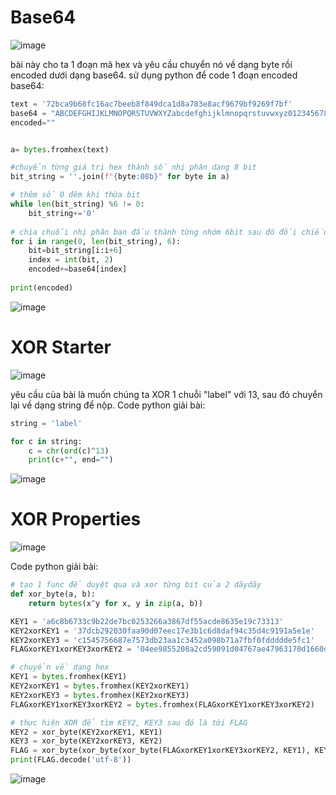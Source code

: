 # Base64

![image](https://github.com/user-attachments/assets/942ec7d9-ddf7-47c2-a74e-7005bc43a65c)

bài này cho ta 1 đoạn mã hex và yêu cầu chuyển nó về dạng byte rồi encoded dưới dạng base64.
sử dụng python để code 1 đoạn encoded base64:

  ```py
  text = '72bca9b68fc16ac7beeb8f849dca1d8a783e8acf9679bf9269f7bf'
  base64 = "ABCDEFGHIJKLMNOPQRSTUVWXYZabcdefghijklmnopqrstuvwxyz0123456789+/"
  encoded=""


  a= bytes.fromhex(text)

  #chuyển từng giá trị hex thành số nhị phân dạng 8 bit
  bit_string = ''.join(f"{byte:08b}" for byte in a)

  # thêm số 0 đêm khi thừa bit
  while len(bit_string) %6 != 0:
      bit_string+='0'
    
  # chia chuỗi nhị phân ban đầu thành từng nhóm 6bit sau đó đối chiếu qua bảng mã base64
  for i in range(0, len(bit_string), 6):
      bit=bit_string[i:i+6]
      index = int(bit, 2)
      encoded+=base64[index]
    
  print(encoded)
  ```
![image](https://github.com/user-attachments/assets/ef33416f-d71d-4604-b838-74c927374751)


# XOR Starter

![image](https://github.com/user-attachments/assets/d7b05653-8fe5-4f2d-b5a9-d1daa84feb99)

yêu cầu của bài là muốn chúng ta XOR 1 chuỗi "label" với 13, sau đó chuyển lại về dạng string để nộp.
Code python giải bài:

```py
string = 'label'

for c in string:
    c = chr(ord(c)^13)
    print(c+"", end="")
```

![image](https://github.com/user-attachments/assets/1d0b121b-f5c0-4626-9814-429c331079d5)


# XOR Properties

![image](https://github.com/user-attachments/assets/1d6756d2-04da-45a3-b5c5-cde9c1128574)





Code python giải bài:
```py
# tạo 1 func để duyệt qua và xor từng bit của 2 dãydãy
def xor_byte(a, b):
    return bytes(x^y for x, y in zip(a, b))

KEY1 = 'a6c8b6733c9b22de7bc0253266a3867df55acde8635e19c73313'
KEY2xorKEY1 = '37dcb292030faa90d07eec17e3b1c6d8daf94c35d4c9191a5e1e'
KEY2xorKEY3 = 'c1545756687e7573db23aa1c3452a098b71a7fbf0fddddde5fc1'
FLAGxorKEY1xorKEY3xorKEY2 = '04ee9855208a2cd59091d04767ae47963170d1660df7f56f5faf'

# chuyển về dạng hex
KEY1 = bytes.fromhex(KEY1)
KEY2xorKEY1 = bytes.fromhex(KEY2xorKEY1)
KEY2xorKEY3 = bytes.fromhex(KEY2xorKEY3)
FLAGxorKEY1xorKEY3xorKEY2 = bytes.fromhex(FLAGxorKEY1xorKEY3xorKEY2)

# thực hiện XOR để tìm KEY2, KEY3 sau đó là tới FLAG
KEY2 = xor_byte(KEY2xorKEY1, KEY1)
KEY3 = xor_byte(KEY2xorKEY3, KEY2)
FLAG = xor_byte(xor_byte(xor_byte(FLAGxorKEY1xorKEY3xorKEY2, KEY1), KEY2), KEY3)
print(FLAG.decode('utf-8'))
```



![image](https://github.com/user-attachments/assets/133e35ba-588f-4e29-9b58-c817cfa41db1)

